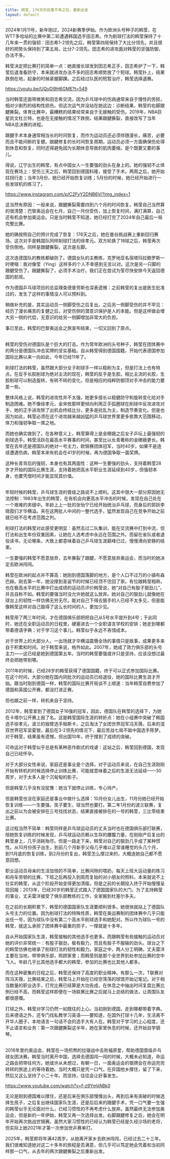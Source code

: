```yaml
---
title: 韩莹，176天的双重不幸之后，重新出发
layout: default
---
```


2024年1月11号，新年刚过，2024新赛季伊始。作为欧洲头号种子的韩莹，在WTT多哈站的比赛中第二轮遭遇韩国选手田志希。作为削球打法的韩莹保持了十几年来一贯的强韧：田志希1-2领先之后，韩莹第四局保持了大比分领先，并且很好的把势头保持到了第五局，比分7-2领先。田志希的进攻面对韩莹的坚强防御，办法不多。

韩莹决定把比赛打的简单一点：她直接长球发到田志希正手，田志希护了一下，韩莹后退准备防守，本来就进攻办法不多的田志希顺势放了个短球。韩莹扑上，结果跌倒在地，起身的时候紧握脚踝。之后经过队医的短暂治疗，韩莹选择退赛。

https://youtu.be/UQyDl9H6GME?t=549

当时韩莹还面带微笑和田志希交流，因为乒乓球中的伤病通常来自于慢性的劳损，相对少剧烈的结构性损伤。但这次运气并没站在她这边：诊断结果，韩莹的右脚跟腱撕裂。体育比赛中，最糟糕的结果经常来自于无接触的受伤。2019年，NBA巨星凯文杜兰特，也是在无接触的情况下跌倒，结果跟腱撕裂，直接改写了当年NBA总决赛的进程。

跟腱手术本身通常相当长的时间恢复，而作为运动员还必须伴随漫长，痛苦，必要而且不能间断的复健。跟腱修复的长时间恢复周期，运动员必须一方面确保伤处得到休息和恢复，同时还得避免因为长期休息导致的肌肉萎缩，是个既要又要的事儿。

得说，辽宁出生的韩莹，有点中国女人一生要强的劲头在身上的。她的强韧不止体现在赛场上：受伤三天之后，韩莹回到德国科隆，接受了手术。两周之后，她开始拄拐行走；当年3月份，她已经开始恢复训练；5月份的时候，她已经开始进行一些发球机的练习了。

https://www.instagram.com/p/C2FyY2DNB6V/?img_index=1

这当然有原因：一般来说，跟腱撕裂需要四到六个月的时间恢复。韩莹自己当然算的很清楚：巴黎奥运会在七月，自己一月份受伤，加上恢复时间，满打满算，自己还有机会参加奥运会。只是当时韩莹不知道，她已经打完了2024年自己最后一局完整比赛。

她的确按照自己的预计完成了恢复：176天之后，她在曼谷挑战赛上重新回归赛场。这次对手是韩国队同样削球打法的徐孝元。双方轮换了18球之后，韩莹再次受伤倒地。同样是跟腱撕裂，这次是左脚。

这次连德国队的教练都破防了。德国女队的主教练，克罗地亚名宿塔玛拉鲍罗斯一时哽咽：我对像莹（Ying）这样多的个人不幸感到无言以对。这次是另一只脚的跟腱受伤了。跟腱撕裂了，必须手术治疗。我们正在尝试为莹尽快安排今天返回德国的航班。

作为德国乒乓球项目的总监理查德普劳斯也深表遗憾：之前韩莹的复出是医生批准过的，发生了这样的事情没人可以预料到。

稍做补充的是，其实运动员一侧脚受伤之后复出，之后另一侧脚受伤的并不罕见：经历了漫长痛苦的复健之后，对受伤侧的潜意识保护是人的本能。但是这样做会增大另一侧的代偿，无意识的给另一侧脚增加非常大的负担。

事已至此，韩莹的巴黎奥运会之旅宣布结束，一切又回到了原点。

<br>
韩莹的受伤对德国队是个巨大的打击。作为常年欧洲的头号种子，韩莹在团体赛中的两分是德国队冲击奖牌的坚实基础。自从韩莹得到德国国籍，开始代表德国参加国际比赛以来一向如此，今年已经11年了。

削球打法的韩莹，虽然跟大部分女子削球手一样以稳削为主，但是打法上也有特点。在反手长胶削球为绝对主流的现在，韩莹的反手是生胶。相比主流的长胶，生胶削球可以制造旋转，有转不转的变化，但是相应的纯粹防御顶对手冲击的能力要差一些。

整体风格上说，韩莹的进攻性并不太强，她更多擅长以稳健防守和旋转变化给对手制造困难。她不像徐孝元，金宋依那样更倾向利用正手弧圈球在削球中反攻进攻对手，她的正手进攻除了出机会终结比分，更多是扰乱为主，制造节奏变化。但是也因为如此，韩莹必须在这个进攻越来越凶猛的乒乓球世界里更多依靠大范围移动，体力和强韧争取一席之地。

而她也确实做到了。在各种意义上，韩莹算得上是金暻娥之后女子乒坛上最强韧的削球选手。韩莹活跃在最高水平赛事的时间，甚至比以长青著称的金暻娥更长。韩莹在去年还是德国队的绝对一号主力，欧锦赛团体冠军，当时40岁。如果不是连续遭遇伤病，韩莹本来有机会在41岁的时候，再为德国争取一面奖牌。

这种长青背后的强韧，本身也有其两面性：这种一生要强的劲头，支持着韩莹28岁才开始的国际比赛生涯，支持着她把高水平职业生涯延续到40岁，但强韧本身，也要凭借时间才能显现其价值。

<br>
年轻时候的韩莹，乒乓球生涯的晋级之路说不上顺利。这其中很大一部分原因她无法控制：1983年出生的韩莹，在有机会向更高水平冲击的时候，发现在自己处在一个艰难的夹缝中。年龄上上一批的张怡宁已经开始统治乒乓球，而身后的郭跃李晓霞们才华横溢。夹在这两批人中间的一整代选手，猛然发现自己在竞争开始之前就已经不在考虑范围之列。

削球打法的韩莹对此感受更明显：虽然去过二队集训，能在交流赛中打到中流，但打法和出生年份双重因素，让她在人选考虑中永远在范围之外。而留在省队或者退役读书，无论哪条，大致上都意味着自己乒乓球生涯巅峰已过，慢慢滑向安静的结束。

一生要强的韩莹不愿意放弃，去年撕裂了跟腱，不愿意放弃奥运会，而当时的她决定去欧洲闯闯。

韩莹在欧洲的起点并不算高：她刚到德国落脚的地方，是个人口不过万的小镇布森巴赫。刚去第一年，她没撑到圣诞节的时候已经顶不住回了家。有位跟韩莹相熟，也在极高水平的比赛中打出成绩的运动员评价韩莹说，她“对自己有股子狠劲儿”，并且自称不如。韩莹的要强当时没允许她就这么放弃。她对自己的狠劲儿就像她在球台上的韧性一样仿佛无穷无尽。能对自己下得去狠手的人已经不太多见，但是能像韩莹这样对自己狠得了这么长时间的人，更加少见。

韩莹用了两三年时间，才在德国俱乐部把把自己从5号水平提升到4号；于此同时，她还在全职运动员的日程里，硬塞进去一个全职语言学校的安排；她走到哪都带着德语字典；对于学习这个事儿，韩莹似乎永远不吝惜成本。

对于世界上的大部分人，一出场就才华横溢震慑全场的事情只是故事，成果更多来自于积累和时间。对于韩莹来说，格外如此。2007年，她成了效力俱乐部的头号主力——这已经是她到德国第五年。当时的韩莹要强或许只是坚持，应该没想过最终会把她带到哪。

2011年的时候，已经28岁的韩莹获得了德国国籍，终于可以正式参加国际比赛。在这个时间，大部分她在国内同批次的运动员已经退役，她的国际比赛生涯才开始。跟当时刚到德国一样，韩莹的国际比赛开局谈不上顺遂：当年韩莹自费参加了德国和英国公开赛，都没打进正赛。

但也跟之前一样，转机来自于坚持。

2012年，韩莹拿到了德国女子16强的冠军，因此，德国队在韩莹的选择下，为她在卡塔尔公开赛上报了名。这是韩莹国际生涯的转折点：她在小组赛中突破了韩国选手徐孝元，波兰的独臂选手帕斯卡，之后淘汰了女团世界冠军冯天薇，后来的混双世界冠军梁夏银，最后在3-2领先的情况下，最后苦战七局不敌中国选手陈梦。对于韩莹，结果虽有遗憾，但出国10年，终于撑到了成绩的突破。

可命运对于韩莹似乎总是有某种恶作剧式的戏谑：这站之后，韩莹回到德国，发现自己已经怀孕。

对于大部分女性来说，家庭还是事业是个选择。对于运动员来说，在自己生涯刚刚开始有转机的时候选择停止训练比赛，可能就意味着之后的生涯无法延续——30周岁，对于太多人是个沉甸甸的影子。

但是韩莹几乎没有没犹豫：她当下就停止训练，专心待产。

但是韩莹也没在家庭还是事业中做什么选择：10月份女儿出生，11月份她已经开始恢复训练——一生要强，孩子要生，球当然也要打。第二年1月份的波兰联赛，复出之前以为会被安排在三号找找状态，结果直接被排在的一号的韩莹，三比零结束比赛。

这过程当然不简单：韩莹同样是乒乓球运动员的丈夫当时也在德国俱乐部打联赛，陪她恢复训练的时候发现，乒乓球运动员赖以生存的腰腹力量，在刚刚产后复出的韩莹身上，几乎消耗殆尽。但是一路走下来，韩莹对自己的狠劲几乎成了某种惯性。从10月份孩子出生，到前几个月新手父母几乎难以正常谁睡觉的头几个月，到11月底的恢复训练，到2月份的复出，韩莹怎么撑过来的，大概连她自己都不愿意回想。

职业运动员母亲的生活加倍的不简单，比赛间隙的喂奶，每天上班大运动量的练习和舟车劳顿的比赛，下班之后再投入到周而复始的对小朋友的照料，本来就说不上壮实的韩莹，从这个阶段开始变得更加清瘦。但是之前的长期投入终于开始慢慢呈现回报：2013年，已经30岁的韩莹正式踏入了德国国家队的大门。为了支持韩莹的事业，丈夫雷洋接受了俱乐部教练的工作，全家搬到杜塞尔多夫。

在之前的长期积累下，韩莹的德国国家队生涯要顺利很多。她很快就站上了德国队头号主力的位置。因为削球打法的特殊性质，韩莹在奥运赛制的团体赛中几乎只能出任一号，因为球队中没有第二个高水平削球选手和她配对。所以作为球队一号的韩莹，就这么承担了团体赛中最重的担子，一撑就是十多年。

自从开始国家队生涯，韩莹接触的其他选手也更多。而跟韩莹有些接触的运动员对她的评价非常统一：有股子狠劲，极有毅力，而且有股子不服输的劲头。球台之下的韩莹仿佛也继承了削球打法的韧性和毅力。家庭之中，两人分工明确，丈夫雷洋主要在当地，带带俱乐部，照顾家里；而韩莹则是那个全世界到处参加比赛的空中飞人。年龄几乎比其他选手都大的韩莹，参加的比赛也比其他人都多。

而在这种密集的日程之后，韩莹还保持了高度的职业精神。有那么一次，T联赛对阵冯天薇，比赛结束之后，韩莹马上开始在已经空荡荡的球馆开始记笔记。对于相当数量的职业选手，打完比赛已经算是大功告成，在休息之中抽出时间复盘比赛比例已经不高，而韩莹这样即便在一场联赛比赛之后就马上总结的做法，让周围队友都很感慨。

打球之外，韩莹对学习仍然一如既往的上心。当初刚到德国，走到哪都带着字典。后来德语之外，还专门找私教学习英语——要知道，在国外打球十几年，生活离不开华人圈子，本地语言一句话不会的选手大有人在。韩莹对于学习的上心程度，还不止语言和业务：第一次跟腱撕裂这半年，她在家里休息的时候，还开始自学钢琴。

<br>
2016年里约奥运会，韩莹在一场煎熬的拉锯战中击败福原爱，帮助德国晋级乒乓球女团决赛。韩莹当时离开中国，选择去德国闯一闯的时候，大概未必知道，命运之路会把带往何方。她或许从未想过，有朝一日，一面奥运会的银牌会在命运兜兜转转的旅途上的等待着她。当时大概只是凭一口气，在异国他乡撑住，留了下来，然后又这么坚持了小二十年。而坚持，往往会让好事发生。

https://www.youtube.com/watch?v=f-z9YmVABk0

无论是刚到德国难以撑住，还是后来在俱乐部慢慢出头，再到后来有突破的时候选择生孩子，之后复出继续国家队生涯，还是后后来的跟腱手术，凭一口气要一生强的韩莹似乎无论面对什么，已经习惯性的不再考虑什么放弃。虽然最终无法参加奥运会，但是新的一年伊始，韩莹又再一次选择出发。右脚跟腱修复之后，她会在明年开始再次挑战世锦赛。虽然大家习惯性的已经认为韩莹已经是久经沙场的老将，但实际上她2021年才第一次参加世乒赛单打。

2025年，韩莹即将年满42周岁。从她离开家乡去欧洲闯闯，已经过去二十三年。我们很难知道她对这二十多年的旅程是否满意，但几乎可以笃定她会凭着和当初同样那一口气，从去年的两次跟腱撕裂之后重新出发。